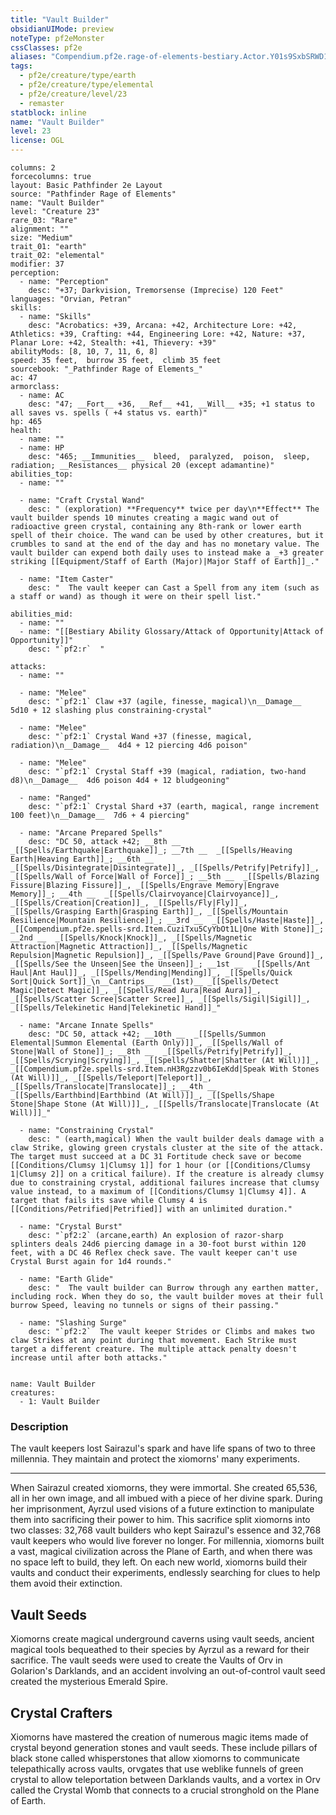 ```yaml
---
title: "Vault Builder"
obsidianUIMode: preview
noteType: pf2eMonster
cssClasses: pf2e
aliases: "Compendium.pf2e.rage-of-elements-bestiary.Actor.Y01s9SxbSRWD1ZKl" 
tags:
  - pf2e/creature/type/earth
  - pf2e/creature/type/elemental
  - pf2e/creature/level/23
  - remaster
statblock: inline
name: "Vault Builder"
level: 23
license: OGL
---
```


```statblock
columns: 2
forcecolumns: true
layout: Basic Pathfinder 2e Layout
source: "Pathfinder Rage of Elements"
name: "Vault Builder"
level: "Creature 23"
rare_03: "Rare"
alignment: ""
size: "Medium"
trait_01: "earth"
trait_02: "elemental"
modifier: 37
perception:
  - name: "Perception"
    desc: "+37; Darkvision, Tremorsense (Imprecise) 120 Feet"
languages: "Orvian, Petran"
skills:
  - name: "Skills"
    desc: "Acrobatics: +39, Arcana: +42, Architecture Lore: +42, Athletics: +39, Crafting: +44, Engineering Lore: +42, Nature: +37, Planar Lore: +42, Stealth: +41, Thievery: +39"
abilityMods: [8, 10, 7, 11, 6, 8]
speed: 35 feet,  burrow 35 feet,  climb 35 feet
sourcebook: "_Pathfinder Rage of Elements_"
ac: 47
armorclass:
  - name: AC
    desc: "47; __Fort__ +36, __Ref__ +41, __Will__ +35; +1 status to all saves vs. spells ( +4 status vs. earth)"
hp: 465
health:
  - name: ""
  - name: HP
    desc: "465; __Immunities__  bleed,  paralyzed,  poison,  sleep,  radiation; __Resistances__ physical 20 (except adamantine)"
abilities_top:
  - name: ""

  - name: "Craft Crystal Wand"
    desc: " (exploration) **Frequency** twice per day\n**Effect** The vault builder spends 10 minutes creating a magic wand out of radioactive green crystal, containing any 8th-rank or lower earth spell of their choice. The wand can be used by other creatures, but it crumbles to sand at the end of the day and has no monetary value. The vault builder can expend both daily uses to instead make a _+3 greater striking [[Equipment/Staff of Earth (Major)|Major Staff of Earth]]_."

  - name: "Item Caster"
    desc: "  The vault keeper can Cast a Spell from any item (such as a staff or wand) as though it were on their spell list."

abilities_mid:
  - name: ""
  - name: "[[Bestiary Ability Glossary/Attack of Opportunity|Attack of Opportunity]]"
    desc: "`pf2:r`  "

attacks:
  - name: ""

  - name: "Melee"
    desc: "`pf2:1` Claw +37 (agile, finesse, magical)\n__Damage__  5d10 + 12 slashing plus constraining-crystal"

  - name: "Melee"
    desc: "`pf2:1` Crystal Wand +37 (finesse, magical, radiation)\n__Damage__  4d4 + 12 piercing 4d6 poison"

  - name: "Melee"
    desc: "`pf2:1` Crystal Staff +39 (magical, radiation, two-hand d8)\n__Damage__  4d6 poison 4d4 + 12 bludgeoning"

  - name: "Ranged"
    desc: "`pf2:1` Crystal Shard +37 (earth, magical, range increment 100 feet)\n__Damage__  7d6 + 4 piercing"

  - name: "Arcane Prepared Spells"
    desc: "DC 50, attack +42; __8th __  _[[Spells/Earthquake|Earthquake]]_; __7th __  _[[Spells/Heaving Earth|Heaving Earth]]_; __6th __  _[[Spells/Disintegrate|Disintegrate]]_, _[[Spells/Petrify|Petrify]]_, _[[Spells/Wall of Force|Wall of Force]]_; __5th __  _[[Spells/Blazing Fissure|Blazing Fissure]]_, _[[Spells/Engrave Memory|Engrave Memory]]_; __4th __  _[[Spells/Clairvoyance|Clairvoyance]]_, _[[Spells/Creation|Creation]]_, _[[Spells/Fly|Fly]]_, _[[Spells/Grasping Earth|Grasping Earth]]_, _[[Spells/Mountain Resilience|Mountain Resilience]]_; __3rd __  _[[Spells/Haste|Haste]]_, _[[Compendium.pf2e.spells-srd.Item.CuziTxu5CyYbOt1L|One With Stone]]_; __2nd __  _[[Spells/Knock|Knock]]_, _[[Spells/Magnetic Attraction|Magnetic Attraction]]_, _[[Spells/Magnetic Repulsion|Magnetic Repulsion]]_, _[[Spells/Pave Ground|Pave Ground]]_, _[[Spells/See the Unseen|See the Unseen]]_; __1st __  _[[Spells/Ant Haul|Ant Haul]]_, _[[Spells/Mending|Mending]]_, _[[Spells/Quick Sort|Quick Sort]]_\n__Cantrips__  __(1st)__ _[[Spells/Detect Magic|Detect Magic]]_, _[[Spells/Read Aura|Read Aura]]_, _[[Spells/Scatter Scree|Scatter Scree]]_, _[[Spells/Sigil|Sigil]]_, _[[Spells/Telekinetic Hand|Telekinetic Hand]]_"

  - name: "Arcane Innate Spells"
    desc: "DC 50, attack +42; __10th __  _[[Spells/Summon Elemental|Summon Elemental (Earth Only)]]_, _[[Spells/Wall of Stone|Wall of Stone]]_; __8th __  _[[Spells/Petrify|Petrify]]_, _[[Spells/Scrying|Scrying]]_, _[[Spells/Shatter|Shatter (At Will)]]_, _[[Compendium.pf2e.spells-srd.Item.nH3Rgzzv0b6IeKdd|Speak With Stones (At Will)]]_, _[[Spells/Teleport|Teleport]]_, _[[Spells/Translocate|Translocate]]_; __4th __  _[[Spells/Earthbind|Earthbind (At Will)]]_, _[[Spells/Shape Stone|Shape Stone (At Will)]]_, _[[Spells/Translocate|Translocate (At Will)]]_"

  - name: "Constraining Crystal"
    desc: " (earth,magical) When the vault builder deals damage with a claw Strike, glowing green crystals cluster at the site of the attack. The target must succeed at a DC 31 Fortitude check save or become [[Conditions/Clumsy 1|Clumsy 1]] for 1 hour (or [[Conditions/Clumsy 1|Clumsy 2]] on a critical failure). If the creature is already clumsy due to constraining crystal, additional failures increase that clumsy value instead, to a maximum of [[Conditions/Clumsy 1|Clumsy 4]]. A target that fails its save while Clumsy 4 is [[Conditions/Petrified|Petrified]] with an unlimited duration."

  - name: "Crystal Burst"
    desc: "`pf2:2` (arcane,earth) An explosion of razor-sharp splinters deals 24d6 piercing damage in a 30-foot burst within 120 feet, with a DC 46 Reflex check save. The vault keeper can't use Crystal Burst again for 1d4 rounds."

  - name: "Earth Glide"
    desc: "  The vault builder can Burrow through any earthen matter, including rock. When they do so, the vault builder moves at their full burrow Speed, leaving no tunnels or signs of their passing."

  - name: "Slashing Surge"
    desc: "`pf2:2`  The vault keeper Strides or Climbs and makes two claw Strikes at any point during that movement. Each Strike must target a different creature. The multiple attack penalty doesn't increase until after both attacks."
 
```

```encounter-table
name: Vault Builder
creatures:
  - 1: Vault Builder
```


### Description
The vault keepers lost Sairazul's spark and have life spans of two to three millennia. They maintain and protect the xiomorns' many experiments.

* * *

When Sairazul created xiomorns, they were immortal. She created 65,536, all in her own image, and all imbued with a piece of her divine spark. During her imprisonment, Ayrzul used visions of a future extinction to manipulate them into sacrificing their power to him. This sacrifice split xiomorns into two classes: 32,768 vault builders who kept Sairazul's essence and 32,768 vault keepers who would live forever no longer. For millennia, xiomorns built a vast, magical civilization across the Plane of Earth, and when there was no space left to build, they left. On each new world, xiomorns build their vaults and conduct their experiments, endlessly searching for clues to help them avoid their extinction.

## Vault Seeds

Xiomorns create magical underground caverns using vault seeds, ancient magical tools bequeathed to their species by Ayrzul as a reward for their sacrifice. The vault seeds were used to create the Vaults of Orv in Golarion's Darklands, and an accident involving an out-of-control vault seed created the mysterious Emerald Spire.

## Crystal Crafters

Xiomorns have mastered the creation of numerous magic items made of crystal beyond generation stones and vault seeds. These include pillars of black stone called whisperstones that allow xiomorns to communicate telepathically across vaults, orvgates that use weblike funnels of green crystal to allow teleportation between Darklands vaults, and a vortex in Orv called the Crystal Womb that connects to a crucial stronghold on the Plane of Earth.
